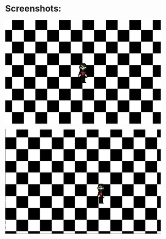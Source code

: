 # Screenshots:


![Image alt](https://github.com/Faynot/simple-player-and-animationGODOT3/blob/main/screen1.png)


![Image alt](https://github.com/Faynot/simple-player-and-animationGODOT3/blob/main/screen2.png)
